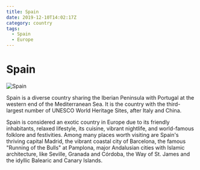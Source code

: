 ```yaml
---
title: Spain
date: 2019-12-10T14:02:17Z
category: country
tags:
  - Spain
  - Europe
---
```


# Spain <WishWidget	country="ES"	picture="https://www.abc.es/media/espana/2017/09/26/TURISTAS-VALECIA-katH--620x349@abc.jpg"></WishWidget>

![Spain](https://www.abc.es/media/espana/2017/09/26/TURISTAS-VALECIA-katH--620x349@abc.jpg)

Spain is a diverse country sharing the Iberian Peninsula with Portugal at the western end of the Mediterranean Sea. It is the country with the third-largest number of UNESCO World Heritage Sites, after Italy and China.

Spain is considered an exotic country in Europe due to its friendly inhabitants, relaxed lifestyle, its cuisine, vibrant nightlife, and world-famous folklore and festivities. Among many places worth visiting are Spain's thriving capital Madrid, the vibrant coastal city of Barcelona, the famous "Running of the Bulls" at Pamplona, major Andalusian cities with Islamic architecture, like Seville, Granada and Córdoba, the Way of St. James and the idyllic Balearic and Canary Islands.
